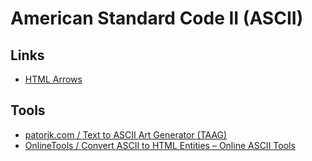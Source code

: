 # American Standard Code II (ASCII)

<!--
http://ascii-art.de/ascii/pqr/rockets.txt

https://symbols-search.vercel.app
-->

<!--
✔
✘
-->

<!--
—
→

¯\_(ツ)_/¯

(｡◕‿◕｡)

ʘ‿ʘ

ಠ_ಠ

https://wprock.fr/en/t/kaomoji/
-->

<!--
├───
└───

https://www.w3.org/TR/xml-entity-names/025.html
-->

## Links

- [HTML Arrows](https://toptal.com/designers/htmlarrows/)

## Tools

- [patorjk.com / Text to ASCII Art Generator (TAAG)](https://patorjk.com/software/taag/)
- [OnlineTools / Convert ASCII to HTML Entities – Online ASCII Tools](https://onlinetools.com/ascii/convert-ascii-to-html-entities)

